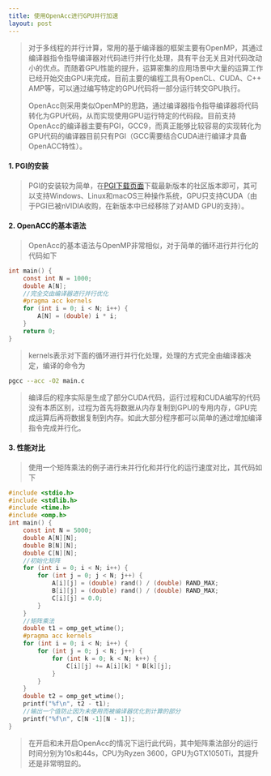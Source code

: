 ```yaml
---
title: 使用OpenAcc进行GPU并行加速
layout: post
---
```


> 对于多线程的并行计算，常用的基于编译器的框架主要有OpenMP，其通过编译器指令指导编译器对代码进行并行化处理，具有平台无关且对代码改动小的优点。而随着GPU性能的提升，运算密集的应用场景中大量的运算工作已经开始交由GPU来完成，目前主要的编程工具有OpenCL、CUDA、C++ AMP等，可以通过编写特定的GPU代码将一部分运行转交GPU执行。
>
> OpenAcc则采用类似OpenMP的思路，通过编译器指令指导编译器将代码转化为GPU代码，从而实现使用GPU运行特定的代码段。目前支持OpenAcc的编译器主要有PGI，GCC9，而真正能够比较容易的实现转化为GPU代码的编译器目前只有PGI（GCC需要结合CUDA进行编译才具备OpenACC特性）。

#### 1. PGI的安装

> PGI的安装较为简单，在[PGI下载页面](https://www.pgroup.com/products/community.htm)下载最新版本的社区版本即可，其可以支持Windows、Linux和macOS三种操作系统，GPU只支持CUDA（由于PGI已被nVIDIA收购，在新版本中已经移除了对AMD GPU的支持）。

#### 2. OpenACC的基本语法

> OpenAcc的基本语法与OpenMP非常相似，对于简单的循环进行并行化的代码如下
>
```c
int main() {
    const int N = 1000;
    double A[N];
    //完全交由编译器进行并行优化
    #pragma acc kernels
    for (int i = 0; i < N; i++) {
        A[N] = (double) i * i;
    }
    return 0;
}
```
> kernels表示对下面的循环进行并行化处理，处理的方式完全由编译器决定，编译的命令为
```bash
pgcc --acc -O2 main.c
```
> 编译后的程序实际是生成了部分CUDA代码，运行过程和CUDA编写的代码没有本质区别，过程为首先将数据从内存复制到GPU的专用内存，GPU完成运算后再将数据复制到内存。如此大部分程序都可以简单的通过增加编译指令完成并行化。

#### 3. 性能对比

> 使用一个矩阵乘法的例子进行未并行化和并行化的运行速度对比，其代码如下
>
```c
#include <stdio.h>
#include <stdlib.h>
#include <time.h>
#include <omp.h>
int main() {
    const int N = 5000;
    double A[N][N];
    double B[N][N];
    double C[N][N];
    //初始化矩阵
    for (int i = 0; i < N; i++) {
        for (int j = 0; j < N; j++) {
            A[i][j] = (double) rand() / (double) RAND_MAX;
            B[i][j] = (double) rand() / (double) RAND_MAX;
            C[i][j] = 0.0;
        }
    }
    //矩阵乘法
    double t1 = omp_get_wtime();
    #pragma acc kernels
    for (int i = 0; i < N; i++) {
        for (int j = 0; j < N; j++) {
            for (int k = 0; k < N; k++) {
                C[i][j] += A[i][k] * B[k][j];
            }
        }
    }
    double t2 = omp_get_wtime();
    printf("%f\n", t2 - t1);
    //输出一个值防止因为未使用而被编译器优化到计算的部分
    printf("%f\n", C[N -1][N - 1]);
}
```
> 在开启和未开启OpenAcc的情况下运行此代码，其中矩阵乘法部分的运行时间分别为10s和44s，CPU为Ryzen 3600，GPU为GTX1050Ti，其提升还是非常明显的。
